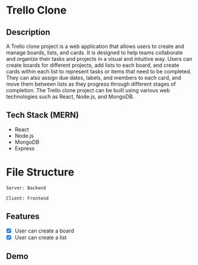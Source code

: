# Trello Clone

## Description
A Trello clone project is a web application that allows users to create and manage boards, lists, and cards. It is designed to help teams collaborate and organize their tasks and projects in a visual and intuitive way. Users can create boards for different projects, add lists to each board, and create cards within each list to represent tasks or items that need to be completed. They can also assign due dates, labels, and members to each card, and move them between lists as they progress through different stages of completion. The Trello clone project can be built using various web technologies such as React, Node.js, and MongoDB.

## Tech Stack (MERN)
- React
- Node.js
- MongoDB
- Express


# File Structure
```
Server: Backend

Client: Frontend
```

## Features

- [x] User can create a board
- [x] User can create a list

## Demo
